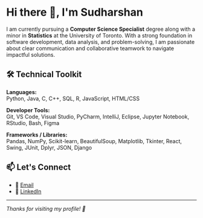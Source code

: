 # Hi there 👋, I'm Sudharshan

I am currently pursuing a **Computer Science Specialist** degree along with a minor in **Statistics** at the University of Toronto. With a strong foundation in software development, data analysis, and problem-solving, I am passionate about clear communication and collaborative teamwork to navigate impactful solutions.

## 🛠️ Technical Toolkit 
**Languages:**  
Python, Java, C, C++, SQL, R, JavaScript, HTML/CSS

**Developer Tools:**  
Git, VS Code, Visual Studio, PyCharm, IntelliJ, Eclipse, Jupyter Notebook, RStudio, Bash, Figma

**Frameworks / Libraries:**  
Pandas, NumPy, Scikit-learn, BeautifulSoup, Matplotlib, Tkinter, React, Swing, JUnit, Dplyr, JSON, Django

## 📫 Let's Connect
- 📧 [Email](sudharshanpalaniyappan12@gmail.com)
- 💼 [LinkedIn](https://www.linkedin.com/in/sudharshan-palaniyappan-19a3872a8/)
---

*Thanks for visiting my profile! 🌟*
